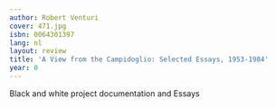 ```yaml
---
author: Robert Venturi
cover: 471.jpg
isbn: 0064301397
lang: nl
layout: review
title: 'A View from the Campidoglio: Selected Essays, 1953-1984'
year: 0
---
```

Black and white project documentation and Essays
